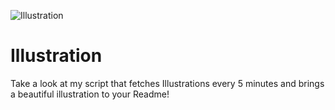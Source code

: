 ![Illustration](https://i.redd.it/74fihy3w7kqb1.jpg?width=100&height=100)

# Illustration
Take a look at my script that fetches Illustrations every 5 minutes and brings a beautiful illustration to your Readme!